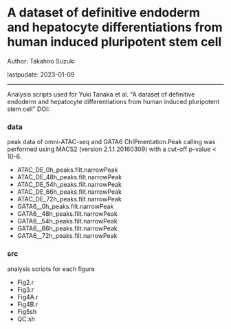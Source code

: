 # A dataset of definitive endoderm and hepatocyte differentiations from human induced pluripotent stem cell
Author: Takahiro Suzuki

lastpudate: 2023-01-09

---
Analysis scripts used for Yuki Tanaka et al. "A dataset of definitive endoderm and hepatocyte differentiations from human induced pluripotent stem cell"
DOI:

### data
peak data of omni-ATAC-seq and GATA6 ChIPmentation.Peak calling was performed using MACS2 (version 2.1.1.20160309) with a cut-off p-value < 10-6.
- ATAC_DE_0h_peaks.filt.narrowPeak
- ATAC_DE_48h_peaks.filt.narrowPeak
- ATAC_DE_54h_peaks.filt.narrowPeak
- ATAC_DE_66h_peaks.filt.narrowPeak
- ATAC_DE_72h_peaks.filt.narrowPeak
- GATA6__0h_peaks.filt.narrowPeak
- GATA6__48h_peaks.filt.narrowPeak
- GATA6__54h_peaks.filt.narrowPeak
- GATA6__66h_peaks.filt.narrowPeak
- GATA6__72h_peaks.filt.narrowPeak

### src
analysis scripts for each figure
- Fig2.r
- Fig3.r
- Fig4A.r
- Fig4B.r
- Fig5sh
- QC.sh
